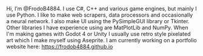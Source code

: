 Hi, I’m @FrodoB4884. I use C#, C++ and various game engines, but mainly I use Python. I like to make web scrapers, data processors and occasionally a neural network. I also make UI using the PySimpleGUI library or Tkinter. Other libraries I have experience using are MatPlotLib and NumPy. When I'm making games with Godot 4 or Unity I usually use retro style pixelated art which I make myself using Aseprite. I am currently working on a portfolio website here: https://frodob4884.github.io
